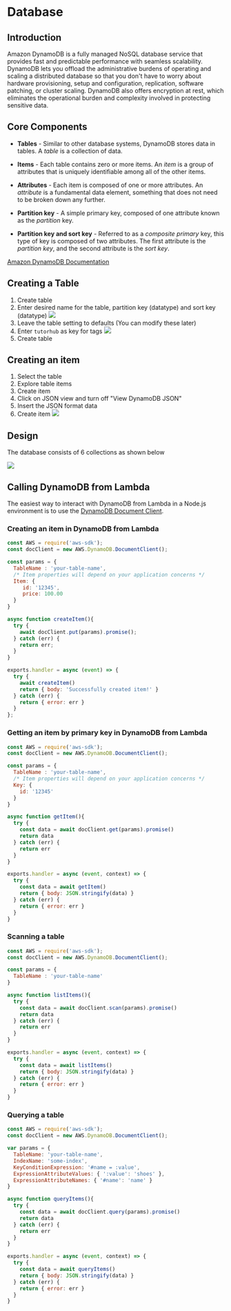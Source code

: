 # Database

## Introduction

Amazon DynamoDB is a fully managed NoSQL database service that provides fast and predictable performance with seamless scalability. DynamoDB lets you offload the administrative burdens of operating and scaling a distributed database so that you don't have to worry about hardware provisioning, setup and configuration, replication, software patching, or cluster scaling. DynamoDB also offers encryption at rest, which eliminates the operational burden and complexity involved in protecting sensitive data.

## Core Components

* **Tables** - Similar to other database systems, DynamoDB stores data in tables. A *table* is a collection of data.

* **Items** - Each table contains zero or more items. An *item* is a group of attributes that is uniquely identifiable among all of the other items.

* **Attributes** - Each item is composed of one or more attributes. An *attribute* is a fundamental data element, something that does not need to be broken down any further.

* **Partition key** - A simple primary key, composed of one attribute known as the *partition* key.

* **Partition key and sort key** - Referred to as a *composite primary* key, this type of key is composed of two attributes. The first attribute is the *partition key*, and the second attribute is the *sort key*.

[Amazon DynamoDB Documentation](https://docs.aws.amazon.com/amazondynamodb/latest/developerguide/Introduction.html)

## Creating a Table

1. Create table
2. Enter desired name for the table, partition key (datatype) and sort key (datatype)
![](https://github.com/albonkey/tutor_scheduling/blob/master/docs/images/Create_Table_1.jpg)
3. Leave the table setting to defaults (You can modify these later)
4. Enter `tutorhub` as key for tags
![](https://github.com/albonkey/tutor_scheduling/blob/master/docs/images/Create_Table_2.jpg)
5. Create table

## Creating an item

1. Select the table
2. Explore table items
3. Create item
4. Click on JSON view and turn off "View DynamoDB JSON"
5. Insert the JSON format data
6. Create item
![](https://github.com/albonkey/tutor_scheduling/blob/master/docs/images/Create_Item.jpg)


## Design

The database consists of 6 collections as shown below

![](https://github.com/albonkey/tutor_scheduling/blob/master/docs/images/Database_Updated.jpg)


## Calling DynamoDB from Lambda


The easiest way to interact with DynamoDB from Lambda in a Node.js environment is to use the [DynamoDB Document Client](https://docs.aws.amazon.com/AWSJavaScriptSDK/latest/AWS/DynamoDB/DocumentClient.html). 

### Creating an item in DynamoDB from Lambda

```javascript
const AWS = require('aws-sdk');
const docClient = new AWS.DynamoDB.DocumentClient();

const params = {
  TableName : 'your-table-name',
  /* Item properties will depend on your application concerns */
  Item: {
     id: '12345',
     price: 100.00
  }
}

async function createItem(){
  try {
    await docClient.put(params).promise();
  } catch (err) {
    return err;
  }
}

exports.handler = async (event) => {
  try {
    await createItem()
    return { body: 'Successfully created item!' }
  } catch (err) {
    return { error: err }
  }
};
```

### Getting an item by primary key in DynamoDB from Lambda

```javascript
const AWS = require('aws-sdk');
const docClient = new AWS.DynamoDB.DocumentClient();

const params = {
  TableName : 'your-table-name',
  /* Item properties will depend on your application concerns */
  Key: {
    id: '12345'
  }
}

async function getItem(){
  try {
    const data = await docClient.get(params).promise()
    return data
  } catch (err) {
    return err
  }
}

exports.handler = async (event, context) => {
  try {
    const data = await getItem()
    return { body: JSON.stringify(data) }
  } catch (err) {
    return { error: err }
  }
}
```

### Scanning a table

```javascript
const AWS = require('aws-sdk');
const docClient = new AWS.DynamoDB.DocumentClient();

const params = {
  TableName : 'your-table-name'
}

async function listItems(){
  try {
    const data = await docClient.scan(params).promise()
    return data
  } catch (err) {
    return err
  }
}

exports.handler = async (event, context) => {
  try {
    const data = await listItems()
    return { body: JSON.stringify(data) }
  } catch (err) {
    return { error: err }
  }
}
```

### Querying a table

```javascript
const AWS = require('aws-sdk');
const docClient = new AWS.DynamoDB.DocumentClient();

var params = {
  TableName: 'your-table-name',
  IndexName: 'some-index',
  KeyConditionExpression: '#name = :value',
  ExpressionAttributeValues: { ':value': 'shoes' },
  ExpressionAttributeNames: { '#name': 'name' }
}

async function queryItems(){
  try {
    const data = await docClient.query(params).promise()
    return data
  } catch (err) {
    return err
  }
}

exports.handler = async (event, context) => {
  try {
    const data = await queryItems()
    return { body: JSON.stringify(data) }
  } catch (err) {
    return { error: err }
  }
}
```

